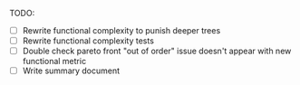 TODO:
- [ ] Rewrite functional complexity to punish deeper trees
- [ ] Rewrite functional complexity tests
- [ ] Double check pareto front "out of order" issue doesn't appear with new functional metric
- [ ] Write summary document 
